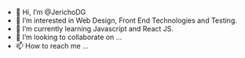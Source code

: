 - 👋 Hi, I’m @JerichoDG
- 👀 I’m interested in Web Design, Front End Technologies and Testing.
- 🌱 I’m currently learning Javascript and React JS.
- 💞️ I’m looking to collaborate on ...
- 📫 How to reach me ...

<!---
JerichoDG/JerichoDG is a ✨ special ✨ repository because its `README.md` (this file) appears on your GitHub profile.
You can click the Preview link to take a look at your changes.
--->
